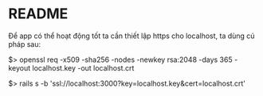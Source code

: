 # README

Để app có thể hoạt động tốt ta cần thiết lập https cho localhost, ta dùng cú pháp sau:

$> openssl req -x509 -sha256 -nodes -newkey rsa:2048 -days 365 -keyout localhost.key -out localhost.crt

$> rails s -b 'ssl://localhost:3000?key=localhost.key&cert=localhost.crt'
